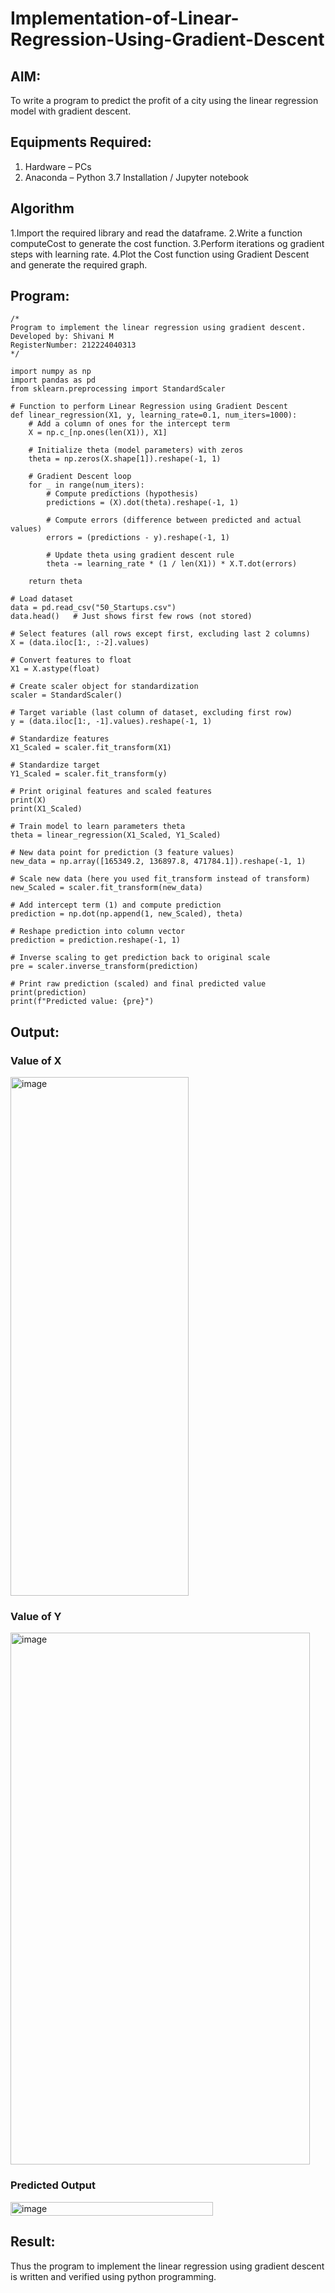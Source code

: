 # Implementation-of-Linear-Regression-Using-Gradient-Descent

## AIM:
To write a program to predict the profit of a city using the linear regression model with gradient descent.

## Equipments Required:
1. Hardware – PCs
2. Anaconda – Python 3.7 Installation / Jupyter notebook

## Algorithm
1.Import the required library and read the dataframe.
2.Write a function computeCost to generate the cost function. 
3.Perform iterations og gradient steps with learning rate. 
4.Plot the Cost function using Gradient Descent and generate the required graph. 

## Program:
```
/*
Program to implement the linear regression using gradient descent.
Developed by: Shivani M
RegisterNumber: 212224040313
*/
```
```
import numpy as np
import pandas as pd
from sklearn.preprocessing import StandardScaler

# Function to perform Linear Regression using Gradient Descent
def linear_regression(X1, y, learning_rate=0.1, num_iters=1000):
    # Add a column of ones for the intercept term
    X = np.c_[np.ones(len(X1)), X1]
    
    # Initialize theta (model parameters) with zeros
    theta = np.zeros(X.shape[1]).reshape(-1, 1)
    
    # Gradient Descent loop
    for _ in range(num_iters):
        # Compute predictions (hypothesis)
        predictions = (X).dot(theta).reshape(-1, 1)
        
        # Compute errors (difference between predicted and actual values)
        errors = (predictions - y).reshape(-1, 1)
        
        # Update theta using gradient descent rule
        theta -= learning_rate * (1 / len(X1)) * X.T.dot(errors)
    
    return theta

# Load dataset
data = pd.read_csv("50_Startups.csv")
data.head()   # Just shows first few rows (not stored)

# Select features (all rows except first, excluding last 2 columns)
X = (data.iloc[1:, :-2].values)

# Convert features to float
X1 = X.astype(float)

# Create scaler object for standardization
scaler = StandardScaler()

# Target variable (last column of dataset, excluding first row)
y = (data.iloc[1:, -1].values).reshape(-1, 1)

# Standardize features
X1_Scaled = scaler.fit_transform(X1)

# Standardize target
Y1_Scaled = scaler.fit_transform(y)

# Print original features and scaled features
print(X)
print(X1_Scaled)

# Train model to learn parameters theta
theta = linear_regression(X1_Scaled, Y1_Scaled)

# New data point for prediction (3 feature values)
new_data = np.array([165349.2, 136897.8, 471784.1]).reshape(-1, 1)

# Scale new data (here you used fit_transform instead of transform)
new_Scaled = scaler.fit_transform(new_data)

# Add intercept term (1) and compute prediction
prediction = np.dot(np.append(1, new_Scaled), theta)

# Reshape prediction into column vector
prediction = prediction.reshape(-1, 1)

# Inverse scaling to get prediction back to original scale
pre = scaler.inverse_transform(prediction)

# Print raw prediction (scaled) and final predicted value
print(prediction)
print(f"Predicted value: {pre}")

```


## Output:
### Value of X
<img width="285" height="830" alt="image" src="https://github.com/user-attachments/assets/0cd8834a-0961-4f4a-89c2-27991c582875" />

### Value of Y
<img width="479" height="851" alt="image" src="https://github.com/user-attachments/assets/b1c3bb13-e5cd-4881-ab87-5fcc5cd84725" />

### Predicted Output 

<img width="324" height="22" alt="image" src="https://github.com/user-attachments/assets/bb2979f5-d569-4ec2-98f8-4234cf9e69bb" />

## Result:
Thus the program to implement the linear regression using gradient descent is written and verified using python programming.
